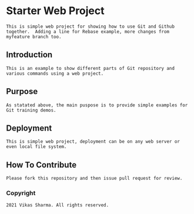 # Starter Web Project
	This is simple web project for showing how to use Git and Github together.  Adding a line for Rebase example, more changes from myfeature branch too.

## Introduction
	This is an example to show different parts of Git repository and various commands using a web project.
	
## Purpose
	As statated above, the main puspose is to provide simple examples for Git training demos.

## Deployment
	This is simple web project, deployment can be on any web server or even local file system.

## How To Contribute
	Please fork this repository and then issue pull request for review.

### Copyright
	2021 Vikas Sharma. All rights reserved.